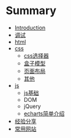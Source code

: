 # Summary

* [Introduction](README.md)
* [调试](diao-shi.md)
* [html](html.md)
* [css](css.md)
  * [css选择器](css/cssxuan-ze-qi.md)
  * [盒子模型](css/he-zi-mo-xing.md)
  * [页面布局](css/ye-mian-bu-ju.md)
  * [其他](css/qi-ta.md)
* [js](js.md)
  * [js基础](js/jsji-chu.md)
  * DOM
  * jQuery
  * [echarts简单介绍](js/echartsjian-dan-jie-shao.md)
* [经验分享](jing-yan-fen-xiang.md)
* [常用网站](chang-yong-wang-zhan.md)

